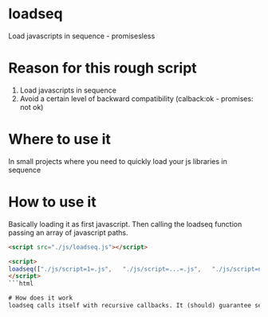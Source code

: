 # loadseq
Load javascripts in sequence - promisesless


# Reason for this rough script
1. Load javascripts in sequence 
2. Avoid a certain level of backward compatibility (calback:ok - promises: not ok)

# Where to use it
In small projects where you need to quickly load your js libraries in sequence

# How to use it
Basically loading it as first javascript.
Then calling the loadseq function passing an array of javascript paths.

```html
<script src="./js/loadseq.js"></script>

<script> 
loadseq(["./js/script=1=.js",   "./js/script=...=.js",   "./js/script=n-1=.js",   "./js/script=n=.js"]);
</script>
```html

# How does it work
loadseq calls itself with recursive callbacks. It (should) guarantee sequential operations (loadings).